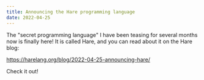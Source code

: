 ```yaml
---
title: Announcing the Hare programming language
date: 2022-04-25
---
```


The "secret programming language" I have been teasing for several months now is
finally here! It is called Hare, and you can read about it on the Hare blog:

https://harelang.org/blog/2022-04-25-announcing-hare/

Check it out!
